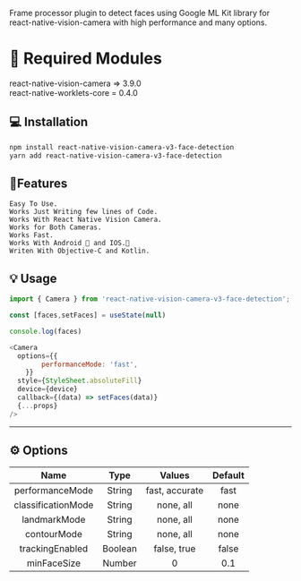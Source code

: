 
Frame processor plugin to detect faces using Google ML Kit library for react-native-vision-camera with high performance and many options.


# 🚨 Required Modules
react-native-vision-camera => 3.9.0 <br/>
react-native-worklets-core = 0.4.0

## 💻 Installation

```sh
npm install react-native-vision-camera-v3-face-detection
yarn add react-native-vision-camera-v3-face-detection
```
## 👷Features
    Easy To Use.
    Works Just Writing few lines of Code.
    Works With React Native Vision Camera.
    Works for Both Cameras.
    Works Fast.
    Works With Android 🤖 and IOS.📱
    Writen With Objective-C and Kotlin.

## 💡 Usage

```js
import { Camera } from 'react-native-vision-camera-v3-face-detection';

const [faces,setFaces] = useState(null)

console.log(faces)

<Camera
  options={{
        performanceMode: 'fast',
    }}
  style={StyleSheet.absoluteFill}
  device={device}
  callback={(data) => setFaces(data)}
  {...props}
/>
```


---

## ⚙️ Options


| Name |  Type    |  Values  | Default |
| :---:   | :---: | :---: |  :---: |
| performanceMode | String  | fast, accurate    | fast |
| classificationMode | String   | none, all   |  none |
| landmarkMode | String   | none, all   | none |
| contourMode | String   | none, all    | none |
| trackingEnabled | Boolean   | false, true   | false |
| minFaceSize | Number   | 0| 0.1 |
















